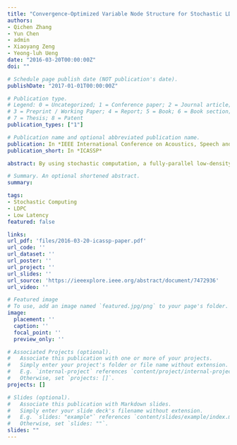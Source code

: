 ```yaml
---
title: "Convergence-Optimized Variable Node Structure for Stochastic LDPC Decoder"
authors:
- Qichen Zhang
- Yun Chen
- admin
- Xiaoyang Zeng
- Yeong-luh Ueng
date: "2016-03-20T00:00:00Z"
doi: ""

# Schedule page publish date (NOT publication's date).
publishDate: "2017-01-01T00:00:00Z"

# Publication type.
# Legend: 0 = Uncategorized; 1 = Conference paper; 2 = Journal article;
# 3 = Preprint / Working Paper; 4 = Report; 5 = Book; 6 = Book section;
# 7 = Thesis; 8 = Patent
publication_types: ["1"]

# Publication name and optional abbreviated publication name.
publication: In *IEEE International Conference on Acoustics, Speech and Signal Processing*
publication_short: In *ICASSP*

abstract: By using stochastic computation, a fully-parallel low-density parity-check (LDPC) decoder can be implemented using a lower wire complexity. In order to enhance the decoder performance, probability tracers, such as up/down counters, are added at each edge between variable nodes and check nodes, as described in previous literature. However, this causes a large decoding latency and a high number of decoding failures. In this paper, a convergence-optimized structure for variable nodes is proposed that is able to overcome these issues. As a result, the throughput for the proposed decoder is 20.5Gb/s, which is 101% higher than the original counter-based decoder presented in the previous literature.

# Summary. An optional shortened abstract.
summary:

tags:
- Stochastic Computing
- LDPC
- Low Latency
featured: false

links:
url_pdf: 'files/2016-03-20-icassp-paper.pdf'
url_code: ''
url_dataset: ''
url_poster: ''
url_project: ''
url_slides: ''
url_source: 'https://ieeexplore.ieee.org/abstract/document/7472936'
url_video: ''

# Featured image
# To use, add an image named `featured.jpg/png` to your page's folder. 
image:
  placement: ''
  caption: ''
  focal_point: ''
  preview_only: ''

# Associated Projects (optional).
#   Associate this publication with one or more of your projects.
#   Simply enter your project's folder or file name without extension.
#   E.g. `internal-project` references `content/project/internal-project/index.md`.
#   Otherwise, set `projects: []`.
projects: []

# Slides (optional).
#   Associate this publication with Markdown slides.
#   Simply enter your slide deck's filename without extension.
#   E.g. `slides: "example"` references `content/slides/example/index.md`.
#   Otherwise, set `slides: ""`.
slides: ""
---
```

